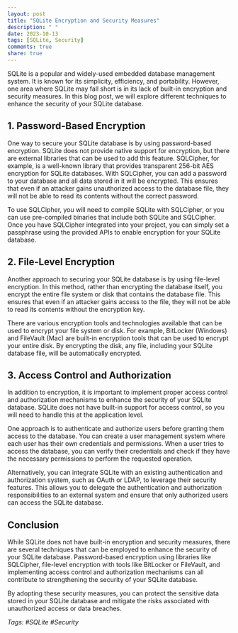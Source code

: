 ```yaml
---
layout: post
title: "SQLite Encryption and Security Measures"
description: " "
date: 2023-10-13
tags: [SQLite, Security]
comments: true
share: true
---
```


SQLite is a popular and widely-used embedded database management system. It is known for its simplicity, efficiency, and portability. However, one area where SQLite may fall short is in its lack of built-in encryption and security measures. In this blog post, we will explore different techniques to enhance the security of your SQLite database.

## 1. Password-Based Encryption

One way to secure your SQLite database is by using password-based encryption. SQLite does not provide native support for encryption, but there are external libraries that can be used to add this feature. SQLCipher, for example, is a well-known library that provides transparent 256-bit AES encryption for SQLite databases. With SQLCipher, you can add a password to your database and all data stored in it will be encrypted. This ensures that even if an attacker gains unauthorized access to the database file, they will not be able to read its contents without the correct password.

To use SQLCipher, you will need to compile SQLite with SQLCipher, or you can use pre-compiled binaries that include both SQLite and SQLCipher. Once you have SQLCipher integrated into your project, you can simply set a passphrase using the provided APIs to enable encryption for your SQLite database.

## 2. File-Level Encryption

Another approach to securing your SQLite database is by using file-level encryption. In this method, rather than encrypting the database itself, you encrypt the entire file system or disk that contains the database file. This ensures that even if an attacker gains access to the file, they will not be able to read its contents without the encryption key.

There are various encryption tools and technologies available that can be used to encrypt your file system or disk. For example, BitLocker (Windows) and FileVault (Mac) are built-in encryption tools that can be used to encrypt your entire disk. By encrypting the disk, any file, including your SQLite database file, will be automatically encrypted.

## 3. Access Control and Authorization

In addition to encryption, it is important to implement proper access control and authorization mechanisms to enhance the security of your SQLite database. SQLite does not have built-in support for access control, so you will need to handle this at the application level.

One approach is to authenticate and authorize users before granting them access to the database. You can create a user management system where each user has their own credentials and permissions. When a user tries to access the database, you can verify their credentials and check if they have the necessary permissions to perform the requested operation.

Alternatively, you can integrate SQLite with an existing authentication and authorization system, such as OAuth or LDAP, to leverage their security features. This allows you to delegate the authentication and authorization responsibilities to an external system and ensure that only authorized users can access the SQLite database.

## Conclusion

While SQLite does not have built-in encryption and security measures, there are several techniques that can be employed to enhance the security of your SQLite database. Password-based encryption using libraries like SQLCipher, file-level encryption with tools like BitLocker or FileVault, and implementing access control and authorization mechanisms can all contribute to strengthening the security of your SQLite database.

By adopting these security measures, you can protect the sensitive data stored in your SQLite database and mitigate the risks associated with unauthorized access or data breaches.

*Tags: #SQLite #Security*